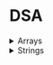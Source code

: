 # DSA

<details>
  <summary>Arrays</summary>
  
  | S.No. | Question                                                                                                                                          | Solution                                                                                       |
  |-------|---------------------------------------------------------------------------------------------------------------------------------------------------|------------------------------------------------------------------------------------------------|
  | 1     | [Peak Element](https://practice.geeksforgeeks.org/problems/peak-element/1)                                                                        | [PeakElement.cpp](PeakElement.cpp)                                                             |
  | 2     | [Find Minimum And Maximum Element In An Array](https://practice.geeksforgeeks.org/problems/find-minimum-and-maximum-element-in-an-array4428/1)    | [FindMinimumAndMaximumElementInAnArray.cpp](FindMinimumAndMaximumElementInAnArray.cpp)         |
  | 3     | [Reverse An Array](https://practice.geeksforgeeks.org/problems/reverse-an-array/0)                                                                | [ReverseAnArray.cpp](ReverseAnArray.cpp)                                                       |
  | 4     | [Sort The Array](https://practice.geeksforgeeks.org/problems/sort-the-array0055/1)                                                                | [SortTheArray.cpp](SortTheArray.cpp)                                                           |
  | 5     | [Kth Smallest Element](https://practice.geeksforgeeks.org/problems/kth-smallest-element5635/1)                                                    | [KthSmallestElement.cpp](KthSmallestElement.cpp)                                               |
  | 6     | [Find The Frequency](https://practice.geeksforgeeks.org/problems/find-the-frequency/1)                                                            | [FindTheFrequency.cpp](FindTheFrequency.cpp)                                                   |
  | 7     | [Sub array With Given Sum](https://practice.geeksforgeeks.org/problems/subarray-with-given-sum-1587115621/1)                                      | [SubarrayWithGivenSum.cpp](SubarrayWithGivenSum.cpp)                                           |
  | 8     | [Sort 0 1 2](https://practice.geeksforgeeks.org/problems/sort-an-array-of-0s-1s-and-2s4231/1)                                                     | [Sort012.cpp](Sort012.cpp)                                                                     |
  | 9     | [Move All Negative Elements To End]()                                                                                                             | [MoveAllNegativeElementsToEnd.cpp](MoveAllNegativeElementsToEnd.cpp)                           |
  | 10    | [Union Of Two Arrays](https://practice.geeksforgeeks.org/problems/union-of-two-arrays3538/1#)                                                     | [UnionOfTwoArrays.cpp](UnionOfTwoArrays.cpp)                                                   |
  | 16    | [Common Elements](https://practice.geeksforgeeks.org/problems/common-elements1132/1#)                                                             | [CommonElements.cpp](Array/CommonElements.cpp)                                                 |
  | 17    | [First Repeating Element](https://practice.geeksforgeeks.org/problems/first-repeating-element4018/1)                                              | [FirstRepeatingElement.cpp](Array/FirstRepeatingElement.cpp)                                   |
  | 18    | [Non-Repeating Element](https://practice.geeksforgeeks.org/problems/non-repeating-element3958/1)                                                  | [NonRepeatingElement.cpp](Array/NonRepeatingElement.cpp)                                       |
  | 19    | [Subarrays with equal 1s and 0s](https://practice.geeksforgeeks.org/problems/non-repeating-element3958/1)                                         | [SubarraysWithEqual1sAnd0s.cpp](Array/SubarraysWithEqual1sAnd0s.cpp)                           |
  | 20    | [Alternate positive and negative numbers](https://practice.geeksforgeeks.org/problems/array-of-alternate-ve-and-ve-nos1401/1#)                    | [AlternatePositiveAndNegativeNumbers.cpp](Array/AlternatePositiveAndNegativeNumbers.cpp)       |
  | 21    | [Subarray with 0 sum](https://practice.geeksforgeeks.org/problems/subarray-with-0-sum-1587115621/1#)                                              | [SubarrayWith0Sum.cpp](Array/SubarrayWith0Sum.cpp)                                             |
  | 22    | [Kadane's Algorithm](https://practice.geeksforgeeks.org/problems/kadanes-algorithm-1587115620/1#)                                                 | [KadaneaAlgorithm.cpp](Array/KadaneaAlgorithm.cpp)                                             |
  | 23    | [Factorials of large numbers](https://practice.geeksforgeeks.org/problems/factorials-of-large-numbers2508/1#)                                     | [FactorialsOfLargeNumbers.cpp](Array/FactorialsOfLargeNumbers.cpp)                             |
  | 24    | [Maximum Product Subarray](https://practice.geeksforgeeks.org/problems/maximum-product-subarray3604/1/#)                                          | [MaximumProductSubarray.cpp](Array/MaximumProductSubarray.cpp)                                 |
  | 25    | [Longest consecutive subsequence](https://practice.geeksforgeeks.org/problems/longest-consecutive-subsequence2449/1)                              | [LongestConsecutiveSubsequence.cpp](Array/LongestConsecutiveSubsequence.cpp)                   |
  | 26    | [Minimum element in a sorted and rotated array](https://practice.geeksforgeeks.org/problems/minimum-element-in-a-sorted-and-rotated-array3611/1#) | [MinimumElementInASortedAndRotatedArray.cpp](Array/MinimumElementInASortedAndRotatedArray.cpp) |
  | 27    | [Max sum in the configuration](https://practice.geeksforgeeks.org/problems/max-sum-in-the-configuration/1)                                        | [MaxSumInTheConfiguration.cpp](Array/MaxSumInTheConfiguration.cpp)                             |
  | 28    | [Minimum Platforms](https://practice.geeksforgeeks.org/problems/minimum-platforms-1587115620/1#)                                                  | [MinimumPlatforms.cpp](Array/MinimumPlatforms.cpp)                                             |
  | 29    | [Minimize the Heights II](https://practice.geeksforgeeks.org/problems/minimize-the-heights3351/1#)                                                | [MinimizeTheHeightsII.cpp](Array/MinimizeTheHeightsII.cpp)                                     |
  | 30    | [Two Sum](https://leetcode.com/problems/two-sum/)                                                                                                 | [TwoSum.cpp](Array/TwoSum.cpp)                                                                 |

  
</details>

<details>
  <summary>Strings</summary>
  
  | S.No. | Question                                                                                                 | Solution                                                                   |
  |-------|----------------------------------------------------------------------------------------------------------|----------------------------------------------------------------------------|
  | 1     | [Palindrome String](https://www.interviewbit.com/problems/palindrome-string/)                            | [PalindromeString.cpp](Strings/PalindromeString.cpp)                       |
  | 2     | [Vowel and Consonant Substrings!](https://www.interviewbit.com/problems/vowel-and-consonant-substrings/) | [VowelAndConsonantSubstrings.cpp](Strings/VowelAndConsonantSubstrings.cpp) |
  | 3     | [Remove Consecutive Characters](https://www.interviewbit.com/problems/remove-consecutive-characters/)    | [RemoveConsecutiveCharacters.cpp](Strings/RemoveConsecutiveCharacters.cpp) |
  | 4     | [Longest Common Prefix](https://www.interviewbit.com/problems/longest-common-prefix/)                    | [LongestCommonPrefix.cpp](Strings/LongestCommonPrefix.cpp)                 |
  | 5     | [Count And Say](https://www.interviewbit.com/problems/count-and-say/)                                    | [CountAndSay.cpp](Strings/CountAndSay.cpp)                                 |
  | 6     | [Length of Last Word](https://www.interviewbit.com/problems/length-of-last-word/)                        | [LengthofLastWord.cpp](Strings/LengthofLastWord.cpp)                       |
  | 7     | [Reverse the String](https://www.interviewbit.com/problems/reverse-the-string/)                          | [ReversetheString.cpp](Strings/ReversetheString.cpp)                       |
  | 8     | [Amazing Subarrays](https://www.interviewbit.com/problems/amazing-subarrays/)                            | [AmazingSubarrays.cpp](Strings/AmazingSubarrays.cpp)                       |
  | 9     | [Integer To Roman](https://www.interviewbit.com/problems/integer-to-roman/)                              | [IntegerToRoman.cpp](Strings/IntegerToRoman.cpp)                           |
  | 10    | [Roman To Integer](https://www.interviewbit.com/problems/roman-to-integer/)                              | [RomanToInteger.cpp](Strings/RomanToInteger.cpp)                           |
  | 11    | [Add Binary Strings](https://www.interviewbit.com/problems/add-binary-strings/)                          | [AddBinaryString.cpp](Strings/AddBinaryString.cpp)                         |
  
</details>
